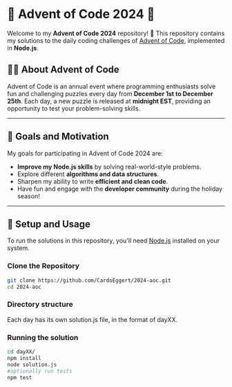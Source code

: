# 🎄 Advent of Code 2024 🎄

Welcome to my **Advent of Code 2024** repository! 🌟 This repository contains my solutions to the daily coding challenges of [Advent of Code](https://adventofcode.com/2024), implemented in **Node.js**.

## 🧑‍💻 About Advent of Code

Advent of Code is an annual event where programming enthusiasts solve fun and challenging puzzles every day from **December 1st to December 25th**. Each day, a new puzzle is released at **midnight EST**, providing an opportunity to test your problem-solving skills.

---

## 🎯 Goals and Motivation

My goals for participating in Advent of Code 2024 are:
- **Improve my Node.js skills** by solving real-world-style problems.
- Explore different **algorithms and data structures**.
- Sharpen my ability to write **efficient and clean code**.
- Have fun and engage with the **developer community** during the holiday season!

---

## 🚀 Setup and Usage

To run the solutions in this repository, you'll need [Node.js](https://nodejs.org/) installed on your system.

### Clone the Repository

```bash
git clone https://github.com/CardoEggert/2024-aoc.git
cd 2024-aoc
```

### Directory structure

Each day has its own solution.js file, in the format of dayXX.

### Running the solution

```bash
cd dayXX/
npm install
node solution.js
#optionally run tests
npm test
```
